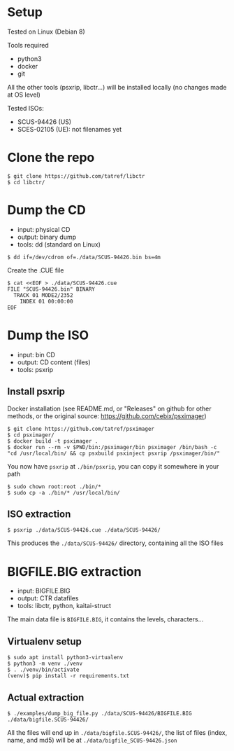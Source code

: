 # Setup
Tested on Linux (Debian 8)

Tools required
- python3
- docker
- git

All the other tools (psxrip, libctr...) will be installed locally (no changes made at OS level)

Tested ISOs:
- SCUS-94426 (US)
- SCES-02105 (UE): not filenames yet


# Clone the repo
```
$ git clone https://github.com/tatref/libctr
$ cd libctr/
```

# Dump the CD
- input: physical CD
- output: binary dump
- tools: dd (standard on Linux)

```
$ dd if=/dev/cdrom of=./data/SCUS-94426.bin bs=4m
```

Create the .CUE file
```
$ cat <<EOF > ./data/SCUS-94426.cue
FILE "SCUS-94426.bin" BINARY
  TRACK 01 MODE2/2352
    INDEX 01 00:00:00
EOF
```

# Dump the ISO
- input: bin CD
- output: CD content (files)
- tools: psxrip

## Install psxrip
Docker installation (see README.md, or "Releases" on github for other methods, or the original source: https://github.com/cebix/psximager)
```
$ git clone https://github.com/tatref/psximager
$ cd psximager/
$ docker build -t psximager .
$ docker run --rm -v $PWD/bin:/psximager/bin psximager /bin/bash -c "cd /usr/local/bin/ && cp psxbuild psxinject psxrip /psximager/bin/"
```

You now have `psxrip` at `./bin/psxrip`, you can copy it somewhere in your path
```
$ sudo chown root:root ./bin/*
$ sudo cp -a ./bin/* /usr/local/bin/
```

## ISO extraction

```
$ psxrip ./data/SCUS-94426.cue ./data/SCUS-94426/
```

This produces the `./data/SCUS-94426/` directory, containing all the ISO files

# BIGFILE.BIG extraction
- input: BIGFILE.BIG
- output: CTR datafiles
- tools: libctr, python, kaitai-struct

The main data file is `BIGFILE.BIG`, it contains the levels, characters...

## Virtualenv setup
```
$ sudo apt install python3-virtualenv
$ python3 -m venv ./venv
$ . ./venv/bin/activate
(venv)$ pip install -r requirements.txt
```

## Actual extraction
```
$ ./examples/dump_big_file.py ./data/SCUS-94426/BIGFILE.BIG ./data/bigfile.SCUS-94426/
```

All the files will end up in `./data/bigfile.SCUS-94426/`, the list of files (index, name, and md5) will be at `./data/bigfile_SCUS-94426.json`
